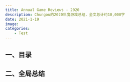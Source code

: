 ```yaml
---
title: Annual Game Reviews - 2020
description: Chungou的2020年度游戏总结，全文总计约10,000字
date: 2021-1-19
image:
categories:
    - Test
---
```


## 一、目录

## 二、全局总结